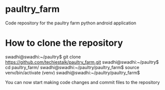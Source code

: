# paultry_farm
 Code repository for the paultry farm python android application

# How to clone the repository

swadhi@swadhi:~/paultry$ git clone https://github.com/techiestalk/paultry_farm.git
swadhi@swadhi:~/paultry$ cd paultry_farm/
swadhi@swadhi:~/paultry/paultry_farm$ source venv/bin/activate
(venv) swadhi@swadhi:~/paultry/paultry_farm$ 

You can now start making code changes and commit files to the repository
